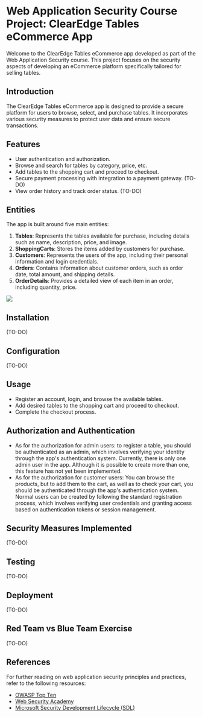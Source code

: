 ﻿# Web Application Security Course Project: ClearEdge Tables eCommerce App

Welcome to the ClearEdge Tables eCommerce app developed as part of the Web Application Security course. This project focuses on the security aspects of developing an eCommerce platform specifically tailored for selling tables.

## Introduction

The ClearEdge Tables eCommerce app is designed to provide a secure platform for users to browse, select, and purchase tables. It incorporates various security measures to protect user data and ensure secure transactions.

## Features

- User authentication and authorization.
- Browse and search for tables by category, price, etc.
- Add tables to the shopping cart and proceed to checkout.
- Secure payment processing with integration to a payment gateway. (TO-DO)
- View order history and track order status. (TO-DO)

## Entities

The app is built around five main entities:

1. **Tables**: Represents the tables available for purchase, including details such as name, description, price, and image.
2. **ShoppingCarts**: Stores the items added by customers for purchase.
3. **Customers**: Represents the users of the app, including their personal information and login credentials.
4. **Orders**: Contains information about customer orders, such as order date, total amount, and shipping details.
5. **OrderDetails**: Provides a detailed view of each item in an order, including quantity, price.

![](https://app.eraser.io/workspace/miYqFbDtNhCMZhvRNFQ9/preview?elements=DvGmzJYoAyn4iYD79lclyg&type=embed)

## Installation

(TO-DO)

## Configuration

(TO-DO)

## Usage

- Register an account, login, and browse the available tables.
- Add desired tables to the shopping cart and proceed to checkout.
- Complete the checkout process.

## Authorization and Authentication
- As for the authorization for admin users: to register a table, you should be authenticated as an admin, which involves verifying your identity through the app's authentication system. Currently, there is only one admin user in the app. Although it is possible to create more than one, this feature has not yet been implemented.
- As for the authorization for customer users: You can browse the products, but to add them to the cart, as well as to check your cart, you should be authenticated through the app's authentication system. Normal users can be created by following the standard registration process, which involves verifying user credentials and granting access based on authentication tokens or session management.

## Security Measures Implemented

(TO-DO)

## Testing

(TO-DO)

## Deployment

(TO-DO)

## Red Team vs Blue Team Exercise

(TO-DO)

## References

For further reading on web application security principles and practices, refer to the following resources:
- [OWASP Top Ten](https://owasp.org/www-project-top-ten/)
- [Web Security Academy](https://portswigger.net/web-security)
- [Microsoft Security Development Lifecycle (SDL)](https://www.microsoft.com/en-us/securityengineering/sdl)

